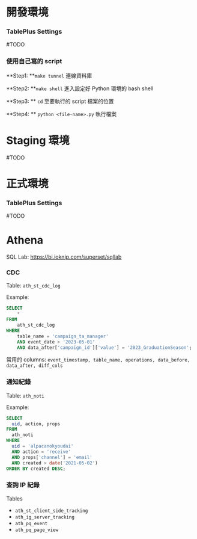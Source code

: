 # 開發環境

### TablePlus Settings

#TODO 

### 使用自己寫的 script

**Step1: **`make tunnel` 連線資料庫

**Step2: **`make shell` 進入設定好 Python 環境的 bash shell

**Step3: ** `cd` 至要執行的 script 檔案的位置

**Step4: ** `python <file-name>.py` 執行檔案

# Staging 環境

#TODO 

# 正式環境

### TablePlus Settings

#TODO 

# Athena

SQL Lab: <https://bi.ioknip.com/superset/sqllab>

### CDC

Table: `ath_st_cdc_log`

Example:

```sql
SELECT
    *
FROM
    ath_st_cdc_log
WHERE
    table_name = 'campaign_ta_manager'
    AND event_date > '2023-05-01'
    AND data_after['campaign_id']['value'] = '2023_GraduationSeason';
```

常用的 columns: `event_timestamp, table_name, operations, data_before, data_after, diff_cols`

### 通知紀錄

Table: `ath_noti`

Example:

```sql
SELECT
  uid, action, props
FROM
  ath_noti
WHERE
  uid = 'alpacanokyoudai'
  AND action = 'receive'
  AND props['channel'] = 'email'
  AND created > date('2021-05-02')
ORDER BY created DESC;
```

### 查詢 IP 紀錄

Tables

- `ath_st_client_side_tracking`
- `ath_ig_server_tracking`
- `ath_pq_event`
- `ath_pq_page_view`
